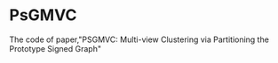 # PsGMVC
The code of paper,"PSGMVC: Multi-view Clustering via Partitioning the Prototype Signed Graph"
